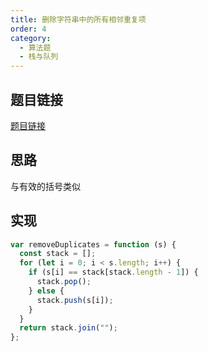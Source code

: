 ```yaml
---
title: 删除字符串中的所有相邻重复项
order: 4
category:
  - 算法题
  - 栈与队列
---
```


## 题目链接

[题目链接](https://leetcode.cn/problems/remove-all-adjacent-duplicates-in-string/)

## 思路

与有效的括号类似

## 实现

```js
var removeDuplicates = function (s) {
  const stack = [];
  for (let i = 0; i < s.length; i++) {
    if (s[i] == stack[stack.length - 1]) {
      stack.pop();
    } else {
      stack.push(s[i]);
    }
  }
  return stack.join("");
};
```
